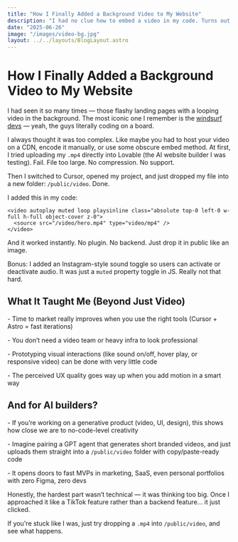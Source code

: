 ```yaml
---
title: "How I Finally Added a Background Video to My Website"
description: "I had no clue how to embed a video in my code. Turns out it was way simpler than I thought — and it opened a new world of Instagram-style interactions."
date: "2025-06-26"
image: "/images/video-bg.jpg"
layout: ../../layouts/BlogLayout.astro
---
```


<h1 class="text-3xl font-bold mb-6">How I Finally Added a Background Video to My Website</h1>

<p>I had seen it so many times — those flashy landing pages with a looping video in the background. The most iconic one I remember is the <a href="https://windsurf.dev/">windsurf devs</a> — yeah, the guys literally coding on a board.</p>

<p>I always thought it was too complex. Like maybe you had to host your video on a CDN, encode it manually, or use some obscure embed method. At first, I tried uploading my <code>.mp4</code> directly into Lovable (the AI website builder I was testing). Fail. File too large. No compression. No support.</p>

<p>Then I switched to Cursor, opened my project, and just dropped my file into a new folder: <code>/public/video</code>. Done.</p>

<p>I added this in my code:</p>

<p><code>&lt;video autoplay muted loop playsinline class="absolute top-0 left-0 w-full h-full object-cover z-0"&gt;
  &lt;source src="/video/hero.mp4" type="video/mp4" /&gt;
&lt;/video&gt;</code></p>

<p>And it worked instantly. No plugin. No backend. Just drop it in public like an image.</p>

<p>Bonus: I added an Instagram-style sound toggle so users can activate or deactivate audio. It was just a <code>muted</code> property toggle in JS. Really not that hard.</p>

<h2 class="text-xl font-semibold mb-4 mt-10">What It Taught Me (Beyond Just Video)</h2>

<p>- Time to market really improves when you use the right tools (Cursor + Astro = fast iterations)</p>
<p>- You don’t need a video team or heavy infra to look professional</p>
<p>- Prototyping visual interactions (like sound on/off, hover play, or responsive video) can be done with very little code</p>
<p>- The perceived UX quality goes way up when you add motion in a smart way</p>

<h2 class="text-xl font-semibold mb-4 mt-10">And for AI builders?</h2>

<p>- If you’re working on a generative product (video, UI, design), this shows how close we are to no-code-level creativity</p>
<p>- Imagine pairing a GPT agent that generates short branded videos, and just uploads them straight into a <code>/public/video</code> folder with copy/paste-ready code</p>
<p>- It opens doors to fast MVPs in marketing, SaaS, even personal portfolios with zero Figma, zero devs</p>

<p>Honestly, the hardest part wasn’t technical — it was thinking too big. Once I approached it like a TikTok feature rather than a backend feature… it just clicked.</p>

<p>If you're stuck like I was, just try dropping a <code>.mp4</code> into <code>/public/video</code>, and see what happens.</p>
